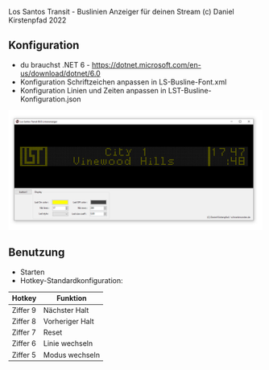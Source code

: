 Los Santos Transit - Buslinien Anzeiger für deinen Stream
(c) Daniel Kirstenpfad 2022

## Konfiguration
- du brauchst .NET 6 - https://dotnet.microsoft.com/en-us/download/dotnet/6.0
- Konfiguration Schriftzeichen anpassen in LS-Busline-Font.xml
- Konfiguration Linien und Zeiten anpassen in LST-Busline-Konfiguration.json

![Screenshot](LST-Screenshot.png)

## Benutzung
- Starten
- Hotkey-Standardkonfiguration:

| Hotkey   | Funktion        |
|----------|-----------------|
| Ziffer 9 | Nächster Halt   |
| Ziffer 8 | Vorheriger Halt |
| Ziffer 7 | Reset           |
| Ziffer 6 | Linie wechseln  |
| Ziffer 5 | Modus wechseln  |
